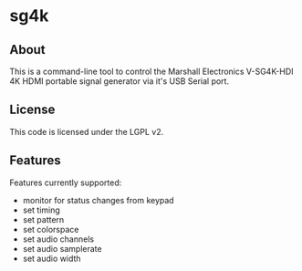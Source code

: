 sg4k
====

About
-----

This is a command-line tool to control the Marshall Electronics V-SG4K-HDI
4K HDMI portable signal generator via it's USB Serial port.

License
-------

This code is licensed under the LGPL v2.


Features
--------

Features currently supported:
 - monitor for status changes from keypad
 - set timing
 - set pattern
 - set colorspace
 - set audio channels
 - set audio samplerate
 - set audio width 
